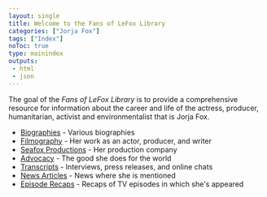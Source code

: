 ```yaml
---
layout: single
title: Welcome to the Fans of LeFox Library
categories: ["Jorja Fox"]
tags: ["Index"]
noToc: true
type: mainindex
outputs:
 - html
 - json
---
```


The goal of the *Fans of LeFox Library* is to provide a comprehensive resource for information about the career and life of the actress, producer, humanitarian, activist and environmentalist that is Jorja Fox.

* [Biographies](biographies) - Various biographies
* [Filmography](filmography) - Her work as an actor, producer, and writer
* [Seafox Productions](seafox) - Her production company
* [Advocacy](advocacy) - The good she does for the world
* [Transcripts](transcript) - Interviews, press releases, and online chats
* [News Articles](news) - News where she is mentioned
* [Episode Recaps](recaps) - Recaps of TV episodes in which she's appeared
